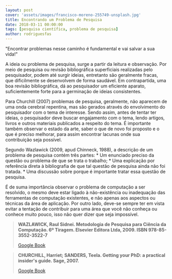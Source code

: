 ```yaml
---
layout: post
cover: 'assets/images/francisco-moreno-255749-unsplash.jpg'
title: Encontrando um Problema de Pesquisa
date: 2018-03-11 00:00:00
tags: [pesquisa científica, problema de pesquisa]
author: rodriguesfas
---
```


<p>
  "Encontrar problemas nesse caminho é fundamental e vai salvar a sua vida!"
</p>

<p>
  A ideia ou problema de pesquisa, surge a partir da leitura e observação. Por meio de pesquisa ou revisão bibliográfica superficiais realizadas pelo pesquisador, podem até surgir ideias, entretanto são geralmente fracas, que dificilmente se desenvolvem de forma saudável. Em contrapartida, uma boa revisão bibliográfica, dá ao pesquisador um eficiente aparato, suficientemente forte para a germinação de ideias consistentes. 
</p>

<p>
  Para Churchill (2007) problemas de pesquisa, geralmente, não aparecem de uma onda cerebral repentina, mas são gerados através do envolvimento do pesquisador com o tema de interesse. Sendo assim, antes de tentar ter ideias, o pesquisador deve buscar engajamento com o tema, lendo artigos, livros e outros materiais publicados a respeito do tema. É importante também observar o estado da arte, saber o que de novo foi proposto e o que é preciso melhorar, para assim encontrar lacunas onde sua contribuição seja possível.
</p>

<p>
  Segundo Wazlawick (2009, apud Chinneck, 1988), a descrição de um problema de pesquisa contém três partes:
    * Um enunciado preciso da questão ou problema de que se trata o trabalho;
    * Uma explicação por referência direta à bibliografia de que tal questão de pesquisa ainda não foi tratada.
    * Uma discussão sobre porque é importante tratar essa questão de pesquisa.
</p>

<p>
  É de suma importância observar o problema de computação a ser resolvido, o mesmo deve estar ligado à não-existência ou inadequação das ferramentas de computação existentes, e não apenas aos aspectos ou técnicas da área de aplicação. Por outro lado, deve-se sempre ter em vista evitar a tentação de contribuir para uma área que você não conheça ou conhece muito pouco, isso não quer dizer que seja impossível.
</p>

<blockquote>
  <b>
    WAZLAWICK, Raul Sidnei. Metodologia de Pesquisa para Ciência da Computação. 6º Tiragem. Elsevier Editora Ltda, 2009. ISBN 978-85-3552-3522-7 
  </b>
  <p>
    <a title="WAZLAWICK, Raul Sidnei. Metodologia de Pesquisa para Ciência da Computação. 6º Tiragem. Elsevier Editora Ltda, 2009. ISBN 978-85-3552-3522-7" href="https://books.google.com.br/books?id=BZioBQAAQBAJ&printsec=frontcover&dq=Metodologia+de+Pesquisa+para+Ci%C3%AAncia+da+Computa%C3%A7%C3%A3o&hl=pt-BR&sa=X&ved=0ahUKEwi32Me63uDZAhVDg5AKHV24CmoQ6AEIKDAA#v=onepage&q=Metodologia%20de%20Pesquisa%20para%20Ci%C3%AAncia%20da%20Computa%C3%A7%C3%A3o&f=false" target="_blank">Google Book</a>
  </p>
</blockquote>

<blockquote>
  <b>
    CHURCHILL, Harriet; SANDERS, Teela. Getting your PhD: a practical insider's guide. Sage, 2007.
  </b>
  <p>
    <a title="CHURCHILL, Harriet; SANDERS, Teela. Getting your PhD: a practical insider's guide. Sage, 2007." href="https://books.google.com.br/books?id=Sq3adqAie8oC&printsec=frontcover&dq=Getting+Your+PhD:+A+Practical+Insider%27s+Guide+(Survival+Skills+for+Scholars)&hl=pt-BR&sa=X&ved=0ahUKEwiV_cSa3uDZAhXFW5AKHSPrBhsQ6AEIKDAA#v=onepage&q&f=false" target="_blank">Google Book</a>
  </p>
</blockquote>
